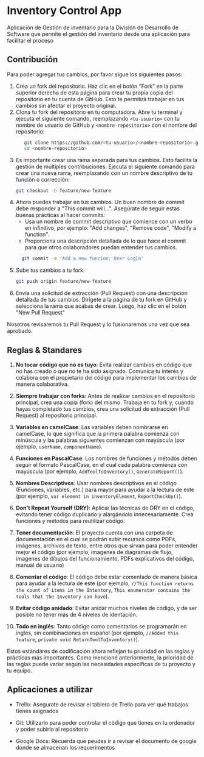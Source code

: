 # Inventory Control App
Aplicación de Gestión de inventario para la División de Desarrollo de Software que permite el gestión del inventario desde una aplicación para facilitar el proceso

## Contribución

Para poder agregar tus cambios, por favor sigue los siguientes pasos:

1. Crea un fork del repositorio. Haz clic en el botón "Fork" en la parte superior derecha de esta página para crear tu propia copia del repositorio en tu cuenta de GitHub. Esto te permitirá trabajar en tus cambios sin afectar el proyecto original.
2. Clona tu fork del repositorio en tu computadora. Abre tu terminal y ejecuta el siguiente comando, reemplazando `<tu-usuario>` con tu nombre de usuario de GitHub y `<nombre-repositorio>` con el nombre del repositorio:
   ```bash
      git clone https://github.com/<tu-usuario>/<nombre-repositorio>.git
      cd <nombre-repositorio>
   ```
4. Es importante crear una rama separada para tus cambios. Esto facilita la gestión de múltiples contribuciones. Ejecuta el siguiente comando para crear una nueva rama, reemplazando <nombre-rama> con un nombre descriptivo de tu función o corrección:
   ```bash
   git checkout -b feature/new-feature
   ```
5. Ahora puedes trabajar en tus cambios. Un buen nombre de commit debe responder a "This commit will...". Asegúrate de seguir estas buenas prácticas al hacer commits:
    - Usa un nombre de commit descriptivo que comience con un verbo en infinitivo, por ejemplo: "Add changes", "Remove code", "Modify a function".
    - Proporciona una descripción detallada de lo que hace el commit para que otros colaboradores puedan entender tus cambios.
    ```bash
      git commit -m 'Add a new funcion: User LogIn'
    ```
6. Sube tus cambios a tu fork:
   ```bash
   git push origin feature/new-feature
   ```
8. Envía una solicitud de extracción (Pull Request) con una descripción detallada de tus cambios. Dirígete a la página de tu fork en GitHub y selecciona la rama que acabas de crear. Luego, haz clic en el botón "New Pull Request"

Nosotros revisaremos tu Pull Request y lo fusionaremos una vez que sea aprobado.


## Reglas & Standares

1. **No tocar código que no es tuyo**: Evita realizar cambios en código que no has creado o que no te ha sido asignado. Comunica tu interés y colabora con el propietario del código para implementar los cambios de manera colaborativa.

2. **Siempre trabajar con forks**: Antes de realizar cambios en el repositorio principal, crea una copia (fork) del mismo. Trabaja en tu fork y, cuando hayas completado tus cambios, crea una solicitud de extracción (Pull Request) al repositorio principal.

3. **Variables en camelCase**: Las variables deben nombrarse en camelCase, lo que significa que la primera palabra comienza con minúscula y las palabras siguientes comienzan con mayúscula (por ejemplo, `userName`, `componentName`).

4. **Funciones en PascalCase**: Los nombres de funciones y métodos deben seguir el formato PascalCase, en el cual cada palabra comienza con mayúscula (por ejemplo, `AddToolToInventory()`, `GenerateReport()`).

5. **Nombres Descriptivos**: Usar nombres descriptivos en el código (Funciones, variables, etc.) para mayor para ayudar a la lectura de este (por ejemplo, `var element in inventoryElement`, `ReportCheckUp()`).

6. **Don't Repeat Yourself (DRY)**: Aplicar las técnicas de DRY en el código, evitando tener código duplicado y alargándolo innecesariamente. Crea funciones y métodos para reutilizar código.

7. **Tener documentación**: El proyecto cuenta con una carpeta de documentación en el cual se podrán subir recursos como PDFs, imágenes, archivos de texto, entre otros que sirvan para poder entender mejor el código (por ejemplo, imagenes de diagramas de flujo, imagenes de dibujos del funcionamiento, PDFs explicativos del código, manual de usuario)

8. **Comentar el código**: El código debe estar comentado de manera básica para ayudar a la lectura de este (por ejemplo, `//This function returns the count of items in the Intentory`, `This enumerator contains the tools that the Inventory can have`).

9. **Evitar código anidado**: Evitar anidar muchos niveles de código, y de ser posible no tener más de 4 niveles de identación.

10. **Todo en inglés**: Tanto código como comentarios se programarán en inglés, sin combinaciones en español (por ejemplo, `//Added this feature`, `private void ReturnToolToInventory()`).

Estos estándares de codificación ahora reflejan tu prioridad en las reglas y prácticas más importantes. Como mencioné anteriormente, la prioridad de las reglas puede variar según las necesidades específicas de tu proyecto y tu equipo.

## Aplicaciones a utilizar

- Trello: Asegurate de revisar el tablero de Trello para ver qué trabajos tienes asignados

- Git: Utilizarlo para poder controlar el código que tienes en tu ordenador y poder subirlo al repositorio

- Google Docs: Recuerda que peudes ir a revisar el documento de google donde se almacenan los requerimentos
